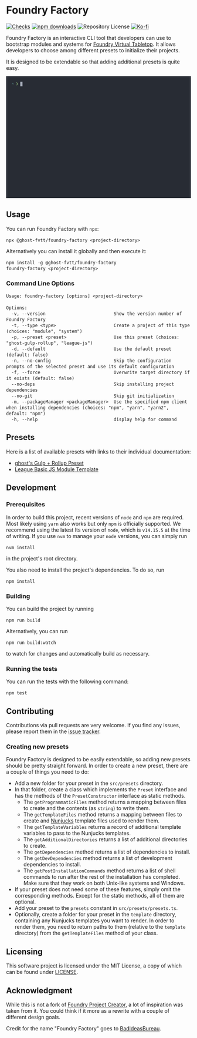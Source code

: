 # Foundry Factory

[![Checks](https://github.com/ghost-fvtt/foreground-drawings/workflows/Checks/badge.svg)](https://github.com/ghost-fvtt/foreground-drawings/actions)
[![npm downloads](https://img.shields.io/npm/dm/@ghost-fvtt/foundry-factory?color=orange&logo=npm)](https://www.npmjs.com/package/@ghost-fvtt/foundry-factory)
![Repository License](https://img.shields.io/github/license/ghost-fvtt/foundry-factory)
[![Ko-fi](https://img.shields.io/badge/Ko--fi-ghostfvtt-00B9FE?logo=kofi)](https://ko-fi.com/ghostfvtt)


Foundry Factory is an interactive CLI tool that developers can use to
bootstrap modules and systems for [Foundry Virtual Tabletop]. It allows
developers to choose among different presets to initialize their projects.

It is designed to be extendable so that adding additional presets is quite easy.

[![Foundry Factory Demo](./img/demo.gif)](./img/demo.gif)

## Usage

You can run Foundry Factory with `npx`:

```
npx @ghost-fvtt/foundry-factory <project-directory>
```

Alternatively you can install it globally and then execute it:

```
npm install -g @ghost-fvtt/foundry-factory
foundry-factory <project-directory>
```

### Command Line Options

```
Usage: foundry-factory [options] <project-directory>

Options:
  -v, --version                          Show the version number of Foundry Factory
  -t, --type <type>                      Create a project of this type (choices: "module", "system")
  -p, --preset <preset>                  Use this preset (choices: "ghost-gulp-rollup", "league-js")
  -d, --default                          Use the default preset (default: false)
  -n, --no-config                        Skip the configuration prompts of the selected preset and use its default configuration
  -f, --force                            Overwrite target directory if it exists (default: false)
  --no-deps                              Skip installing project dependencies
  --no-git                               Skip git initialization
  -m, --packageManager <packageManager>  Use the specified npm client when installing dependencies (choices: "npm", "yarn", "yarn2", default: "npm")
  -h, --help                             display help for command
```

## Presets

Here is a list of available presets with links to their individual
documentation:

- [ghost's Gulp + Rollup Preset](./src/presets/ghost-gulp-rollup/README.md)
- [League Basic JS Module Template](https://github.com/League-of-Foundry-Developers/FoundryVTT-Module-Template/blob/master/README.md)

## Development

### Prerequisites

In order to build this project, recent versions of `node` and `npm` are
required. Most likely using `yarn` also works but only `npm` is officially
supported. We recommend using the latest lts version of `node`, which is
`v14.15.5` at the time of writing. If you use `nvm` to manage your `node`
versions, you can simply run

```
nvm install
```

in the project's root directory.

You also need to install the project's dependencies. To do so, run

```
npm install
```

### Building

You can build the project by running

```
npm run build
```

Alternatively, you can run

```
npm run build:watch
```

to watch for changes and automatically build as necessary.

### Running the tests

You can run the tests with the following command:

```
npm test
```

## Contributing

Contributions via pull requests are very welcome. If you find any issues, please
report them in the [issue tracker].

### Creating new presets

Foundry Factory is designed to be easily extendable, so adding new presets
should be pretty straight forward. In order to create a new preset, there are a
couple of things you need to do:
- Add a new folder for your preset in the `src/presets` directory.
- In that folder, create a class which implements the `Preset` interface and has
  the methods of the `PresetConstructor` interface as static methods.
  - The `getProgrammaticFiles` method returns a mapping between files to create
    and the contents (as `string`) to write them.
  - The `getTemplateFiles` method returns a mapping between files to create and
    [Nunjucks] template files used to render them.
  - The `getTemplateVariables` returns a record of additional template variables
    to pass to the Nunjucks templates.
  - The `getAdditionalDirectories` returns a list of additional directories to
    create.
  - The `getDependencies` method returns a list of dependencies to install.
  - The `getDevDependencies` method returns a list of development dependencies
    to install.
  - The `getPostInstallationCommands` method returns a list of shell commands to
    run after the rest of the installation has completed. Make sure that they
    work on both Unix-like systems and Windows.
- If your preset does not need some of these features, simply omit the
  corresponding methods. Except for the static methods, all of them are
  optional.
- Add your preset to the `presets` constant in `src/presets/presets.ts`.
- Optionally, create a folder for your preset in the `template` directory,
  containing any Nunjucks templates you want to render.
  In order to render them, you need to return paths to them (relative to the
  `template` directory) from the `getTemplateFiles` method of your class.

## Licensing

This software project is licensed under the MIT License, a copy of which can be
found under [LICENSE](./LICENSE).

## Acknowledgment

While this is not a fork of [Foundry Project Creator], a lot of inspiration was
taken from it. You could think if it more as a rewrite with a couple of
different design goals.

Credit for the name "Foundry Factory" goes to [BadIdeasBureau].

[Foundry Virtual Tabletop]: https://foundryvtt.com
[Gulp]: https://gulpjs.com/
[Rollup]: https://rollupjs.org/
[issue tracker]: https://github.com/ghost91-/foundry-factory/issues
[Nunjucks]: https://mozilla.github.io/nunjucks/
[Foundry Project Creator]: https://gitlab.com/foundry-projects/foundry-pc/create-foundry-project
[BadIdeasBureau]: https://github.com/BadIdeasBureau

